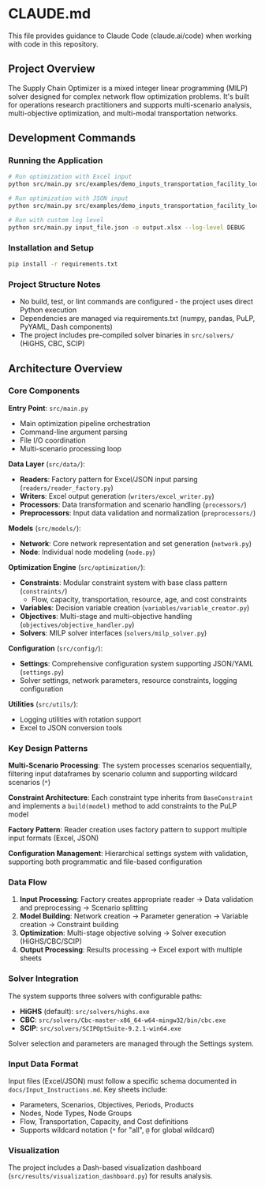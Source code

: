 # CLAUDE.md

This file provides guidance to Claude Code (claude.ai/code) when working with code in this repository.

## Project Overview

The Supply Chain Optimizer is a mixed integer linear programming (MILP) solver designed for complex network flow optimization problems. It's built for operations research practitioners and supports multi-scenario analysis, multi-objective optimization, and multi-modal transportation networks.

## Development Commands

### Running the Application
```bash
# Run optimization with Excel input
python src/main.py src/examples/demo_inputs_transportation_facility_location.xlsx -o output_results.xlsx

# Run optimization with JSON input
python src/main.py src/examples/demo_inputs_transportation_facility_location.json -o output_results.xlsx

# Run with custom log level
python src/main.py input_file.json -o output.xlsx --log-level DEBUG
```

### Installation and Setup
```bash
pip install -r requirements.txt
```

### Project Structure Notes
- No build, test, or lint commands are configured - the project uses direct Python execution
- Dependencies are managed via requirements.txt (numpy, pandas, PuLP, PyYAML, Dash components)
- The project includes pre-compiled solver binaries in `src/solvers/` (HiGHS, CBC, SCIP)

## Architecture Overview

### Core Components

**Entry Point**: `src/main.py`
- Main optimization pipeline orchestration
- Command-line argument parsing
- File I/O coordination
- Multi-scenario processing loop

**Data Layer** (`src/data/`):
- **Readers**: Factory pattern for Excel/JSON input parsing (`readers/reader_factory.py`)
- **Writers**: Excel output generation (`writers/excel_writer.py`)  
- **Processors**: Data transformation and scenario handling (`processors/`)
- **Preprocessors**: Input data validation and normalization (`preprocessors/`)

**Models** (`src/models/`):
- **Network**: Core network representation and set generation (`network.py`)
- **Node**: Individual node modeling (`node.py`)

**Optimization Engine** (`src/optimization/`):
- **Constraints**: Modular constraint system with base class pattern (`constraints/`)
  - Flow, capacity, transportation, resource, age, and cost constraints
- **Variables**: Decision variable creation (`variables/variable_creator.py`)
- **Objectives**: Multi-stage and multi-objective handling (`objectives/objective_handler.py`)
- **Solvers**: MILP solver interfaces (`solvers/milp_solver.py`)

**Configuration** (`src/config/`):
- **Settings**: Comprehensive configuration system supporting JSON/YAML (`settings.py`)
- Solver settings, network parameters, resource constraints, logging configuration

**Utilities** (`src/utils/`):
- Logging utilities with rotation support
- Excel to JSON conversion tools

### Key Design Patterns

**Multi-Scenario Processing**: The system processes scenarios sequentially, filtering input dataframes by scenario column and supporting wildcard scenarios (`*`)

**Constraint Architecture**: Each constraint type inherits from `BaseConstraint` and implements a `build(model)` method to add constraints to the PuLP model

**Factory Pattern**: Reader creation uses factory pattern to support multiple input formats (Excel, JSON)

**Configuration Management**: Hierarchical settings system with validation, supporting both programmatic and file-based configuration

### Data Flow

1. **Input Processing**: Factory creates appropriate reader → Data validation and preprocessing → Scenario splitting
2. **Model Building**: Network creation → Parameter generation → Variable creation → Constraint building  
3. **Optimization**: Multi-stage objective solving → Solver execution (HiGHS/CBC/SCIP)
4. **Output Processing**: Results processing → Excel export with multiple sheets

### Solver Integration

The system supports three solvers with configurable paths:
- **HiGHS** (default): `src/solvers/highs.exe`
- **CBC**: `src/solvers/Cbc-master-x86_64-w64-mingw32/bin/cbc.exe`
- **SCIP**: `src/solvers/SCIPOptSuite-9.2.1-win64.exe`

Solver selection and parameters are managed through the Settings system.

### Input Data Format

Input files (Excel/JSON) must follow a specific schema documented in `docs/Input_Instructions.md`. Key sheets include:
- Parameters, Scenarios, Objectives, Periods, Products
- Nodes, Node Types, Node Groups  
- Flow, Transportation, Capacity, and Cost definitions
- Supports wildcard notation (`*` for "all", `@` for global wildcard)

### Visualization

The project includes a Dash-based visualization dashboard (`src/results/visualization_dashboard.py`) for results analysis.